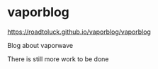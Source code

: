 # vaporblog
https://roadtoluck.github.io/vaporblog/vaporblog


Blog about vaporwave


There is still more work to be done
